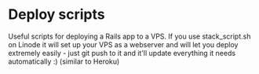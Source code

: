 Deploy scripts
==============

Useful scripts for deploying a Rails app to a VPS. If you use stack_script.sh on Linode it will set up your VPS as a webserver and will let you deploy extremely easily - just git push to it and it'll update everything it needs automatically :) (similar to Heroku)

